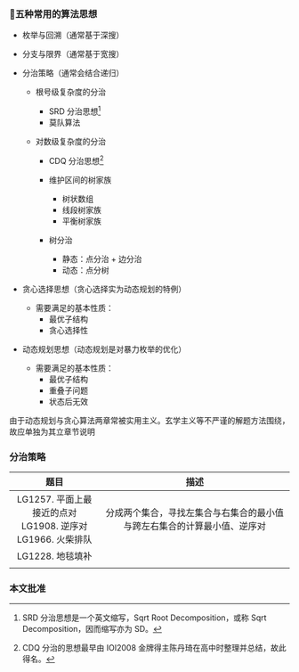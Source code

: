 

### 🐋五种常用的算法思想

- 枚举与回溯（通常基于深搜）
- 分支与限界（通常基于宽搜）
- 分治策略（通常会结合递归）
  - 根号级复杂度的分治
    - SRD 分治思想[^SRD]
    - 莫队算法
  
  - 对数级复杂度的分治
    - CDQ 分治思想[^CDQ]
    - 维护区间的树家族
      - 树状数组
      - 线段树家族
      - 平衡树家族
  
    - 树分治
      - 静态：点分治 + 边分治
      - 动态：点分树
  
- 贪心选择思想（贪心选择实为动态规划的特例）
  - 需要满足的基本性质：
    - 最优子结构
    - 贪心选择性
- 动态规划思想（动态规划是对暴力枚举的优化）
  - 需要满足的基本性质：
    - 最优子结构
    - 重叠子问题
    - 状态后无效
    

由于动态规划与贪心算法两章常被实用主义。玄学主义等不严谨的解题方法围绕，故应单独为其立章节说明





### 分治策略

|                             题目                             |                             描述                             |
| :----------------------------------------------------------: | :----------------------------------------------------------: |
| LG1257. 平面上最接近的点对<br/>LG1908. 逆序对<br/>LG1966. 火柴排队<br/> | 分成两个集合，寻找左集合与右集合的最小值与跨左右集合的计算最小值、逆序对 |
|                       LG1228. 地毯填补                       |                                                              |
|                                                              |                                                              |





### 本文批准

[^SRD]: SRD 分治思想是一个英文缩写，Sqrt Root Decomposition，或称 Sqrt Decomposition，因而缩写亦为 SD。
[^CDQ]: CDQ 分治的思想最早由 IOI2008 金牌得主陈丹琦在高中时整理并总结，故此得名。
